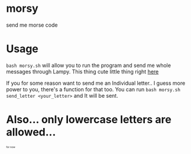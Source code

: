 # morsy
send me morse code

# Usage
`bash morsy.sh` will allow you to run the program and send me whole messages through Lampy. This thing cute little thing right [here](lampy.dangrain.top)

If you for some reason want to send me an Individual letter.. I guess more power to you, there's a function for that too.
You can run `bash morsy.sh send_letter <your_letter>` and It will be sent.

# Also... only lowercase letters are allowed... 
<sub><sup><sub><sup>for now</sup></sub></sup></sub>
